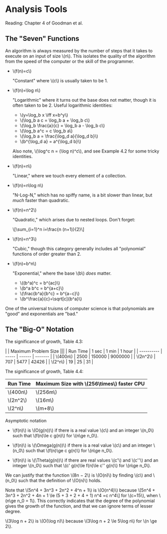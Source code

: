 # Analysis Tools

Reading: Chapter 4 of Goodman et al.

## The "Seven" Functions

An algorithm is always measured by the number of steps that it takes to execute on an input of size \\(n\\). This isolates the quality of the algorithm from the speed of the computer or the skill of the programmer.

- \\(f(n)=c\\)

	"Constant" where \\(c\\) is usually taken to be 1.

- \\(f(n)=\log n\\)

	"Logarithmic" where it turns out the base does not matter, though it is often taken to be 2. Useful logarithmic identities:

	- \\(y=\log_b x \iff x=b^y\\)
	- \\(\log_b a c = \log_b a + \log_b c\\)
	- \\(\log_b \frac{a}{c} = \log_b a - \log_b c\\)
	- \\(\log_b a^c = c \log_b a\\)
	- \\(\log_b a = \frac{\log_d a}{\log_d b}\\)
	- \\(b^{\log_d a} = a^{\log_d b}\\)

	Also note, \\(\log^c n = (\log n)^c\\), and see Example 4.2 for some tricky identities.

- \\(f(n)=n\\)

	"Linear," where we touch every element of a collection.

- \\(f(n)=n\log n\\)

	"N-Log-N," which has no spiffy name, is a bit slower than linear, but *much* faster than quadratic.

- \\(f(n)=n^2\\)

	"Quadratic," which arises due to nested loops. Don't forget:

	\\[\sum_{i=1}^n i=\frac{n (n+1)}{2}\\]

- \\(f(n)=n^3\\)

	"Cubic," though this category generally includes all "polynomial" functions of order greater than 2.

- \\(f(n)=b^n\\)

	"Exponential," where the base \\(b\\) *does* matter.

	- \\((b^a)^c = b^{ac}\\)
	- \\(b^a b^c = b^{a+c}\\)
	- \\(\frac{b^a}{b^c} = b^{a−c}\\)
	- \\(b^\frac{a}{c}=\sqrt[c]{b^a}\\)

One of the universal truisms of computer science is that polynomials are "good" and exponentials are "bad."

## The "Big-O" Notation

The significance of growth, Table 4.3:

|            | Maximum Problem Size   |||
| Run Time   | 1 sec | 1 min  | 1 hour  |
| ---------- | ----- | ------ | ------- |
| \\(400n\\) | 2500  | 150000 | 9000000 |
| \\(2n^2\\) | 707   | 5477   | 42426   |
| \\(2^n\\)  | 19    | 25     | 31      |

The significance of growth, Table 4.4:

| Run Time   | Maximum Size with \\(256\times\\) faster CPU |
| ---------- | -------------------------------------------- |
| \\(400n\\) | \\(256m\\)
| \\(2n^2\\) | \\(16m\\)
| \\(2^n\\)  | \\(m+8\\)

Asymptotic notation

- \\(f(n)\\) is \\(O(g(n))\\) if there is a real value \\(c\\) and an integer \\(n_0\\) such that \\(f(n)\le c g(n)\\) for \\(n\ge n_0\\).

- \\(f(n)\\) is \\(\Omega(g(n))\\) if there is a real value \\(c\\) and an integer \\(n_0\\) such that \\(f(n)\ge c g(n)\\) for \\(n\ge n_0\\).

- \\(f(n)\\) is \\(\Theta(g(n))\\) if there are real values \\(c'\\) and \\(c''\\) and an integer \\(n_0\\) such that \\(c' g(n)\le f(n)\le c'' g(n)\\) for \\(n\ge n_0\\).

We can justify that the function \\(8n − 2\\) is \\(O(n)\\) by finding \\(c\\) and \\(n_0\\) such that the definition of \\(O(n)\\) holds.

Note that \\(5n^4 + 3n^3 + 2n^2 + 4^n + 1\\) is \\(O(n^4)\\) because
\\[5n^4 + 3n^3 + 2n^2 + 4n + 1 \le (5 + 3 + 2 + 4 + 1) n^4 =c n^4\\]
for \\(c=15\\), when \\(n\ge n_0 = 1\\). This correctly indicates that the degree of the polynomial gives the growth of the function, and that we can ignore terms of lesser degree.

\\(3\log n + 2\\) is \\(O(\log n)\\) because \\(3\log n + 2 \le 5\log n\\) for \\(n \ge 2\\).


